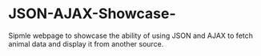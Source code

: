 # JSON-AJAX-Showcase-
Sipmle webpage to showcase the ability of using JSON and AJAX to fetch animal data and display it from another source.   
